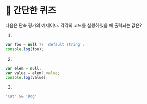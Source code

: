 # 📝 간단한 퀴즈

다음은 단축 평가의 예제이다. 각각의 코드를 실행하였을 때 출력되는 값은?

1. 
```js
var foo = null ?? 'default string';
console.log(foo);
```

2. 
```js
var elem = null;
var value = elem?.value;
console.log(value);
```

3. 
```js
'Cat' && 'Dog'
```